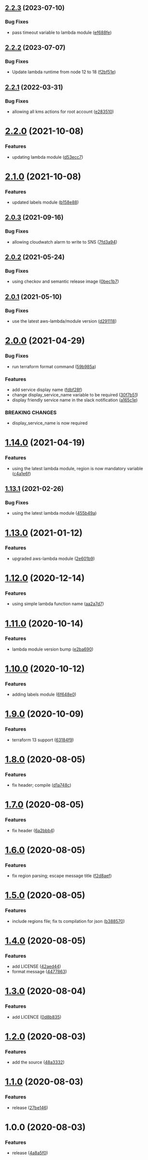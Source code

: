 ## [2.2.3](http://bitbucket.org/adaptavistlabs/module-aws-alarms-slack/compare/v2.2.2...v2.2.3) (2023-07-10)


### Bug Fixes

* pass timeout variable to lambda module ([ef688fe](http://bitbucket.org/adaptavistlabs/module-aws-alarms-slack/commits/ef688fe3b6830ee64edc58a5062076f20e74afd2))

## [2.2.2](http://bitbucket.org/adaptavistlabs/module-aws-alarms-slack/compare/v2.2.1...v2.2.2) (2023-07-07)


### Bug Fixes

* Update lambda runtime from node 12 to 18 ([f2bf51e](http://bitbucket.org/adaptavistlabs/module-aws-alarms-slack/commits/f2bf51e568c48e535f3915688bfdd78b3874d977))

## [2.2.1](http://bitbucket.org/adaptavistlabs/module-aws-alarms-slack/compare/v2.2.0...v2.2.1) (2022-03-31)


### Bug Fixes

* allowing all kms actions for root account ([e283510](http://bitbucket.org/adaptavistlabs/module-aws-alarms-slack/commits/e2835102e3625a0d25c77a72e2fc1cdd8ed7376b))

# [2.2.0](http://bitbucket.org/adaptavistlabs/module-aws-alarms-slack/compare/v2.1.0...v2.2.0) (2021-10-08)


### Features

* updating lambda module ([d53ecc7](http://bitbucket.org/adaptavistlabs/module-aws-alarms-slack/commits/d53ecc7220dcae2e56ee1a681a1148775513d89b))

# [2.1.0](http://bitbucket.org/adaptavistlabs/module-aws-alarms-slack/compare/v2.0.3...v2.1.0) (2021-10-08)


### Features

* updated labels module ([b158e88](http://bitbucket.org/adaptavistlabs/module-aws-alarms-slack/commits/b158e8837a74204ef51ab268bd40bb34ca5f8d14))

## [2.0.3](http://bitbucket.org/adaptavistlabs/module-aws-alarms-slack/compare/v2.0.2...v2.0.3) (2021-09-16)


### Bug Fixes

* allowing cloudwatch alarm to write to SNS ([7fd3a94](http://bitbucket.org/adaptavistlabs/module-aws-alarms-slack/commits/7fd3a94a9e596aff2edac425ce9d727eea6081c3))

## [2.0.2](http://bitbucket.org/adaptavistlabs/module-aws-alarms-slack/compare/v2.0.1...v2.0.2) (2021-05-24)


### Bug Fixes

*  using checkov and semantic release image ([0bec1b7](http://bitbucket.org/adaptavistlabs/module-aws-alarms-slack/commits/0bec1b77779f9b98223d8bc7e7932c1f1adafa62))

## [2.0.1](http://bitbucket.org/adaptavistlabs/module-aws-alarms-slack/compare/v2.0.0...v2.0.1) (2021-05-10)


### Bug Fixes

* use the latest aws-lambda/module version ([d291118](http://bitbucket.org/adaptavistlabs/module-aws-alarms-slack/commits/d291118a5e775cd089324d8441e83a29361860de))

# [2.0.0](http://bitbucket.org/adaptavistlabs/module-aws-alarms-slack/compare/v1.14.0...v2.0.0) (2021-04-29)


### Bug Fixes

* run terraform format command ([59b985a](http://bitbucket.org/adaptavistlabs/module-aws-alarms-slack/commits/59b985a9e73c0ba3bfb481c1cb80892be8b0a314))


### Features

* add service display name ([fdbf28f](http://bitbucket.org/adaptavistlabs/module-aws-alarms-slack/commits/fdbf28fe809763ee3d890c0f0d8f41e276716642))
* change display_service_name variable to be required ([30f7b51](http://bitbucket.org/adaptavistlabs/module-aws-alarms-slack/commits/30f7b5119414f95caca07a76d96cca511bc08fe7))
* display friendly service name in the slack notification ([a165c1e](http://bitbucket.org/adaptavistlabs/module-aws-alarms-slack/commits/a165c1e80b5adb231230f6499020700695de036c))


### BREAKING CHANGES

* display_service_name is now required

# [1.14.0](http://bitbucket.org/adaptavistlabs/module-aws-alarms-slack/compare/v1.13.1...v1.14.0) (2021-04-19)


### Features

* using the latest lambda module, region is now mandatory variable ([c4a1e6f](http://bitbucket.org/adaptavistlabs/module-aws-alarms-slack/commits/c4a1e6fad17fabf661791a694798866acf8cc850))

## [1.13.1](http://bitbucket.org/adaptavistlabs/module-aws-alarms-slack/compare/v1.13.0...v1.13.1) (2021-02-26)


### Bug Fixes

* using the latest lambda module ([455b49a](http://bitbucket.org/adaptavistlabs/module-aws-alarms-slack/commits/455b49a3327775a70fe1fcb523f0293f559dc3f9))

# [1.13.0](http://bitbucket.org/adaptavistlabs/module-aws-alarms-slack/compare/v1.12.0...v1.13.0) (2021-01-12)


### Features

* upgraded aws-lambda module ([2e601b9](http://bitbucket.org/adaptavistlabs/module-aws-alarms-slack/commits/2e601b9c2060da00987eb49188bee029a24845ad))

# [1.12.0](http://bitbucket.org/adaptavistlabs/module-aws-alarms-slack/compare/v1.11.0...v1.12.0) (2020-12-14)


### Features

* using simple lambda function name ([aa2a7d7](http://bitbucket.org/adaptavistlabs/module-aws-alarms-slack/commits/aa2a7d7eb9fb7f68f1064f4353e383200383c6f7))

# [1.11.0](http://bitbucket.org/adaptavistlabs/module-aws-alarms-slack/compare/v1.10.0...v1.11.0) (2020-10-14)


### Features

* lambda module version bump ([e2ba690](http://bitbucket.org/adaptavistlabs/module-aws-alarms-slack/commits/e2ba690581dec3b672ccf04c577daa0e4a9099f1))

# [1.10.0](http://bitbucket.org/adaptavistlabs/module-aws-alarms-slack/compare/v1.9.0...v1.10.0) (2020-10-12)


### Features

* adding labels module ([6f648e0](http://bitbucket.org/adaptavistlabs/module-aws-alarms-slack/commits/6f648e0bf79607fa144fe23f739ab98e1264a60a))

# [1.9.0](http://bitbucket.org/adaptavistlabs/module-aws-alarms-slack/compare/v1.8.0...v1.9.0) (2020-10-09)


### Features

* terraform 13 support ([63184f9](http://bitbucket.org/adaptavistlabs/module-aws-alarms-slack/commits/63184f9179779a3c533054854781e98e92e8041a))

# [1.8.0](http://bitbucket.org/adaptavistlabs/module-aws-alarms-slack/compare/v1.7.0...v1.8.0) (2020-08-05)


### Features

* fix header; compile ([d1a748c](http://bitbucket.org/adaptavistlabs/module-aws-alarms-slack/commits/d1a748c8c7627040ad50e11ef7015e5b3c13367b))

# [1.7.0](http://bitbucket.org/adaptavistlabs/module-aws-alarms-slack/compare/v1.6.0...v1.7.0) (2020-08-05)


### Features

* fix header ([6a2bbb4](http://bitbucket.org/adaptavistlabs/module-aws-alarms-slack/commits/6a2bbb49129adf26980d481d4a3f4019fd2275c7))

# [1.6.0](http://bitbucket.org/adaptavistlabs/module-aws-alarms-slack/compare/v1.5.0...v1.6.0) (2020-08-05)


### Features

* fix region parsing; escape message title ([f2d8aef](http://bitbucket.org/adaptavistlabs/module-aws-alarms-slack/commits/f2d8aef97235c8e471799c0a660401c1c9d610c6))

# [1.5.0](http://bitbucket.org/adaptavistlabs/module-aws-alarms-slack/compare/v1.4.0...v1.5.0) (2020-08-05)


### Features

* include regions file; fix ts compilation for json ([b388570](http://bitbucket.org/adaptavistlabs/module-aws-alarms-slack/commits/b388570680200be065add833f1cf480cf62a150c))

# [1.4.0](http://bitbucket.org/adaptavistlabs/module-aws-alarms-slack/compare/v1.3.0...v1.4.0) (2020-08-05)


### Features

* add LICENSE ([42aed44](http://bitbucket.org/adaptavistlabs/module-aws-alarms-slack/commits/42aed44193a4c863e8266dbe5ab3e1186a11b234))
* format message ([4477863](http://bitbucket.org/adaptavistlabs/module-aws-alarms-slack/commits/4477863d0f348d5c9571e5f89a5547d90458514e))

# [1.3.0](http://bitbucket.org/adaptavistlabs/module-aws-alarms-slack/compare/v1.2.0...v1.3.0) (2020-08-04)


### Features

* add LICENCE ([0d8b835](http://bitbucket.org/adaptavistlabs/module-aws-alarms-slack/commits/0d8b835141c8440c12233928d4a1f231a65fba7a))

# [1.2.0](http://bitbucket.org/adaptavistlabs/module-aws-alarms-slack/compare/v1.1.0...v1.2.0) (2020-08-03)


### Features

* add the source ([48a3332](http://bitbucket.org/adaptavistlabs/module-aws-alarms-slack/commits/48a3332f5439ae8b9513bcdbc1405b81d8a3c04f))

# [1.1.0](http://bitbucket.org/adaptavistlabs/module-aws-alarms-slack/compare/v1.0.0...v1.1.0) (2020-08-03)


### Features

* release ([27be146](http://bitbucket.org/adaptavistlabs/module-aws-alarms-slack/commits/27be1461ab6b2b4e461641408b1bc66be7bc8872))

# 1.0.0 (2020-08-03)


### Features

* release ([4a8a5f0](http://bitbucket.org/adaptavistlabs/module-aws-alarms-slack/commits/4a8a5f0b06417b843a04681ed01a46db572c3ba6))
